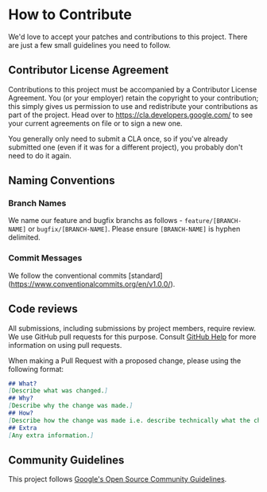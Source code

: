 # How to Contribute

We'd love to accept your patches and contributions to this project. There are
just a few small guidelines you need to follow.

## Contributor License Agreement

Contributions to this project must be accompanied by a Contributor License
Agreement. You (or your employer) retain the copyright to your contribution;
this simply gives us permission to use and redistribute your contributions as
part of the project. Head over to <https://cla.developers.google.com/> to see
your current agreements on file or to sign a new one.

You generally only need to submit a CLA once, so if you've already submitted one
(even if it was for a different project), you probably don't need to do it
again.

## Naming Conventions
### Branch Names
We name our feature and bugfix branchs as follows - `feature/[BRANCH-NAME]` or `bugfix/[BRANCH-NAME]`. Please ensure `[BRANCH-NAME]` is hyphen delimited.
### Commit Messages
We follow the conventional commits [standard] (https://www.conventionalcommits.org/en/v1.0.0/).

## Code reviews

All submissions, including submissions by project members, require review. We
use GitHub pull requests for this purpose. Consult
[GitHub Help](https://help.github.com/articles/about-pull-requests/) for more
information on using pull requests.

When making a Pull Request with a proposed change, please using the following format:
```md
## What?
[Describe what was changed.]
## Why?
[Describe why the change was made.]
## How?
[Describe how the change was made i.e. describe technically what the change does.]
## Extra
[Any extra information.]
```

## Community Guidelines

This project follows
[Google's Open Source Community Guidelines](https://opensource.google.com/conduct/).
